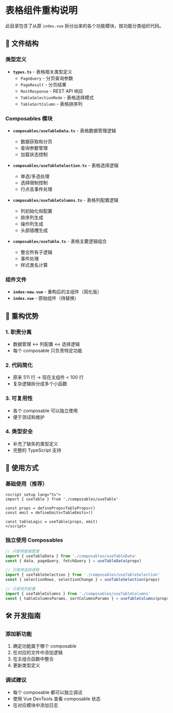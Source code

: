 # 表格组件重构说明

此目录包含了从原 `index.vue` 拆分出来的各个功能模块，按功能分类组织代码。

## 📁 文件结构

### 类型定义
- **`types.ts`** - 表格相关类型定义
  - `PageQuery` - 分页查询参数
  - `PageResult` - 分页结果
  - `RestResponse` - REST API 响应
  - `TableSelectionMode` - 表格选择模式
  - `TableSortColumn` - 表格排序列

### Composables 模块

- **`composables/useTableData.ts`** - 表格数据管理逻辑
  - 数据获取和分页
  - 查询参数管理
  - 加载状态控制

- **`composables/useTableSelection.ts`** - 表格选择逻辑
  - 单选/多选处理
  - 选择限制控制
  - 行点击事件处理

- **`composables/useTableColumns.ts`** - 表格列配置逻辑
  - 列初始化和配置
  - 排序列生成
  - 操作列生成
  - 头部插槽生成

- **`composables/useTable.ts`** - 表格主要逻辑组合
  - 整合所有子逻辑
  - 事件处理
  - 样式类名计算

### 组件文件

- **`index-new.vue`** - 重构后的主组件（简化版）
- **`index.vue`** - 原始组件（待替换）

## 🎯 重构优势

### 1. **职责分离**
- 数据管理 ↔️ 列配置 ↔️ 选择逻辑
- 每个 composable 只负责特定功能

### 2. **代码简化**
- 原来 511 行 → 现在主组件 < 100 行
- 复杂逻辑拆分成多个小函数

### 3. **可复用性**
- 各个 composable 可以独立使用
- 便于测试和维护

### 4. **类型安全**
- 补充了缺失的类型定义
- 完整的 TypeScript 支持

## 🔧 使用方式

### 基础使用（推荐）
```vue
<script setup lang="ts">
import { useTable } from './composables/useTable'

const props = defineProps<TableProps>()
const emit = defineEmits<TableEmits>()

const tableLogic = useTable(props, emit)
</script>
```

### 独立使用 Composables
```typescript
// 只使用数据管理
import { useTableData } from './composables/useTableData'
const { data, pageQuery, fetchQuery } = useTableData(props)

// 只使用选择逻辑
import { useTableSelection } from './composables/useTableSelection'
const { selectionRows, selectionChange } = useTableSelection(props)

// 只使用列配置
import { useTableColumns } from './composables/useTableColumns'
const { tableColumnsParams, sortColumnsParams } = useTableColumns(props, context)
```


## 🛠️ 开发指南

### 添加新功能
1. 确定功能属于哪个 composable
2. 在对应的文件中添加逻辑
3. 在主组合函数中整合
4. 更新类型定义

### 调试建议
- 每个 composable 都可以独立调试
- 使用 Vue DevTools 查看 composable 状态
- 在对应模块中添加日志 